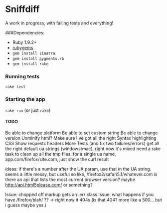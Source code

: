 # Sniffdiff

A work in progress, with failing tests and everything!

###Dependencies:
* Ruby 1.9.2+
* [rubygems](http://rubyforge.org/frs/?group_id=126)
* `gem install sinatra`
* `gem install pygments.rb`
* `gem install rake`

### Running tests
`rake test`

### Starting the app 

`rake run` (or just `rake`)

#### TODO

Be able to change platform
Be able to set custom string
Be able to change version
Unminify html?
Make sure I've got all the right Syntax highlighting CSS
Show requests headers
More Tests (and fix two failures/errors)
get all the right default ua strings (windows/mac), right now it's mixed
need a rake task to clean up all the tmp files.
for a single ua name, app.com/firefox/site.com, just show the curl result

ideas: if there's a number after the UA param,
use that in the UA string. seems a little messy, but useful
so like, /firefox2/safari5.1/whatever.com
is there an api that lists the most current browser version?
maybe http://api.html5please.com/ or something? 

Issue: chopped off markup gets an .err class
Issue: what happens if you have /firefox/blah/ ??
-> right now it 404s (is that 404? more like a 500... but i guess maybe yes.)
  